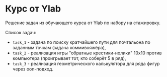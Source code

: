 # Курс от Ylab

Решение задач из обучающего курса от Ylab по набору на стажировку.

Список задач:
- `task_1` - задача по поиску кратчайшего пути для почтальона по заданным точкам (задача коммивояжёра),
- `task_2` - реализация игры "обратные крестики-нолики" 10x10 против компьютера (проигрывает тот, кто соберёт 5 в ряд),
- `task_3` - реализация геометрического калькулятора для ряда фигур через ооп-подход.
